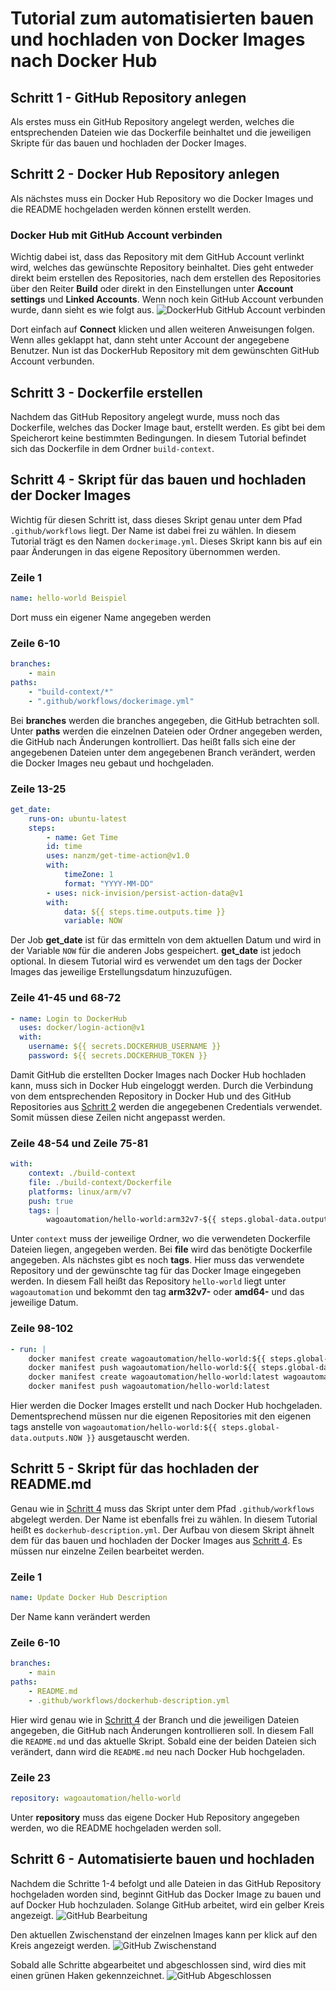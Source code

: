 # Tutorial zum automatisierten bauen und hochladen von Docker Images nach Docker Hub

## Schritt 1 - GitHub Repository anlegen
Als erstes muss ein GitHub Repository angelegt werden, welches die entsprechenden Dateien wie das Dockerfile beinhaltet und die jeweiligen Skripte für das bauen und hochladen der Docker Images.

## Schritt 2 - Docker Hub Repository anlegen
Als nächstes muss ein Docker Hub Repository wo die Docker Images und die README hochgeladen werden können erstellt werden.
### Docker Hub mit GitHub Account verbinden
Wichtig dabei ist, dass das Repository mit dem GitHub Account verlinkt wird, welches das gewünschte Repository beinhaltet.
Dies geht entweder direkt beim erstellen des Repositories, nach dem erstellen des Repositories über den Reiter **Build** oder direkt in den Einstellungen unter **Account settings** und **Linked Accounts**.
Wenn noch kein GitHub Account verbunden wurde, dann sieht es wie folgt aus.
![DockerHub GitHub Account verbinden](/screenshots/DockerHub_Connect2.png?raw=true "GitHub Account verbinden")

Dort einfach auf **Connect** klicken und allen weiteren Anweisungen folgen. Wenn alles geklappt hat, dann steht unter Account der angegebene Benutzer.
Nun ist das DockerHub Repository mit dem gewünschten GitHub Account verbunden.

## Schritt 3 - Dockerfile erstellen
Nachdem das GitHub Repository angelegt wurde, muss noch das Dockerfile, welches das Docker Image baut, erstellt werden. Es gibt bei dem Speicherort keine bestimmten Bedingungen. In diesem Tutorial befindet sich das Dockerfile in dem Ordner `build-context`.

## Schritt 4 - Skript für das bauen und hochladen der Docker Images
Wichtig für diesen Schritt ist, dass dieses Skript genau unter dem Pfad `.github/workflows` liegt. Der Name ist dabei frei zu wählen. In diesem Tutorial trägt es den Namen `dockerimage.yml`. Dieses Skript kann bis auf ein paar Änderungen in das eigene Repository übernommen werden.
### Zeile 1
```yaml
name: hello-world Beispiel
```
Dort muss ein eigener Name angegeben werden
### Zeile 6-10
```yaml
branches:
    - main
paths:
    - "build-context/*"
    - ".github/workflows/dockerimage.yml"
```
Bei **branches** werden die branches angegeben, die GitHub betrachten soll.
Unter **paths** werden die einzelnen Dateien oder Ordner angegeben werden, die GitHub nach Änderungen kontrolliert. Das heißt falls sich eine der angegebenen Dateien unter dem angegebenen Branch verändert, werden die Docker Images neu gebaut und hochgeladen.
### Zeile 13-25
```yaml
get_date:
    runs-on: ubuntu-latest
    steps:
        - name: Get Time
        id: time
        uses: nanzm/get-time-action@v1.0
        with:
            timeZone: 1
            format: "YYYY-MM-DD"
        - uses: nick-invision/persist-action-data@v1
        with:
            data: ${{ steps.time.outputs.time }}
            variable: NOW
```
Der Job **get_date** ist für das ermitteln von dem aktuellen Datum und wird in der Variable `NOW` für die anderen Jobs gespeichert. **get_date** ist jedoch optional. In diesem Tutorial wird es verwendet um den tags der Docker Images das jeweilige Erstellungsdatum hinzuzufügen.
### Zeile 41-45 und 68-72
```yaml
- name: Login to DockerHub
  uses: docker/login-action@v1
  with:
    username: ${{ secrets.DOCKERHUB_USERNAME }}
    password: ${{ secrets.DOCKERHUB_TOKEN }}
```
Damit GitHub die erstellten Docker Images nach Docker Hub hochladen kann, muss sich in Docker Hub eingeloggt werden. Durch die Verbindung von dem entsprechenden Repository in Docker Hub und des GitHub Repositories aus [Schritt 2](#schritt-2) werden die  angegebenen Credentials verwendet. Somit müssen diese Zeilen nicht angepasst werden.
### Zeile 48-54 und Zeile 75-81
```yaml
with:
    context: ./build-context
    file: ./build-context/Dockerfile
    platforms: linux/arm/v7
    push: true
    tags: |
        wagoautomation/hello-world:arm32v7-${{ steps.global-data.outputs.NOW }}
```
Unter `context` muss der jeweilige Ordner, wo die verwendeten Dockerfile Dateien liegen, angegeben werden. Bei **file** wird das benötigte Dockerfile angegeben. Als nächstes gibt es noch **tags**. Hier muss das verwendete Repository und der gewünschte tag für das Docker Image eingegeben werden. In diesem Fall heißt das Repository `hello-world` liegt unter `wagoautomation` und bekommt den tag **arm32v7-** oder **amd64-** und das jeweilige Datum.
### Zeile 98-102
```yaml
- run: |
    docker manifest create wagoautomation/hello-world:${{ steps.global-data.outputs.NOW }} wagoautomation/hello-world:amd64-${{ steps.global-data.outputs.NOW }} wagoautomation/hello-world:arm32v7-${{ steps.global-data.outputs.NOW }}
    docker manifest push wagoautomation/hello-world:${{ steps.global-data.outputs.NOW }}
    docker manifest create wagoautomation/hello-world:latest wagoautomation/hello-world:amd64-${{ steps.global-data.outputs.NOW }} wagoautomation/hello-world:arm32v7-${{ steps.global-data.outputs.NOW }}
    docker manifest push wagoautomation/hello-world:latest
```
Hier werden die Docker Images erstellt und nach Docker Hub hochgeladen. Dementsprechend müssen nur die eigenen Repositories mit den eigenen tags anstelle von `wagoautomation/hello-world:${{ steps.global-data.outputs.NOW }}` ausgetauscht werden.

## Schritt 5 - Skript für das hochladen der README.md
Genau wie in [Schritt 4](#schritt-4) muss das Skript unter dem Pfad `.github/workflows` abgelegt werden. Der Name ist ebenfalls frei zu wählen. In diesem Tutorial heißt es `dockerhub-description.yml`. Der Aufbau von diesem Skript ähnelt dem für das bauen und hochladen der Docker Images aus [Schritt 4](#schritt-4).
Es müssen nur einzelne Zeilen bearbeitet werden.
### Zeile 1
```yaml
name: Update Docker Hub Description
```
Der Name kann verändert werden
### Zeile 6-10
```yaml
branches:
    - main
paths:
    - README.md
    - .github/workflows/dockerhub-description.yml
```
Hier wird genau wie in [Schritt 4](#schritt-4) der Branch und die jeweiligen Dateien angegeben, die GitHub nach Änderungen kontrollieren soll. In diesem Fall die `README.md` und das aktuelle Skript. Sobald eine der beiden Dateien sich verändert, dann wird die `README.md` neu nach Docker Hub hochgeladen.
### Zeile 23
```yaml
repository: wagoautomation/hello-world
```
Unter **repository** muss das eigene Docker Hub Repository angegeben werden, wo die README hochgeladen werden soll.
## Schritt 6 - Automatisierte bauen und hochladen
Nachdem die Schritte 1-4 befolgt und alle Dateien in das GitHub Repository hochgeladen worden sind, beginnt GitHub das Docker Image zu bauen und auf Docker Hub hochzuladen. Solange GitHub arbeitet, wird ein gelber Kreis angezeigt.
![GitHub Bearbeitung](/screenshots/In_Bearbeitung_gross_rot.png?raw=true "In Bearbeitung")

Den aktuellen Zwischenstand der einzelnen Images kann per klick auf den Kreis angezeigt werden.
![GitHub Zwischenstand](/screenshots/Zwischenstand.png?raw=true "Aktueller Zwischenstand")

Sobald alle Schritte abgearbeitet und abgeschlossen sind, wird dies mit einen grünen Haken gekennzeichnet.
![GitHub Abgeschlossen](/screenshots/Abgeschlossen_rot.png?raw=true "Abgeschlossen")